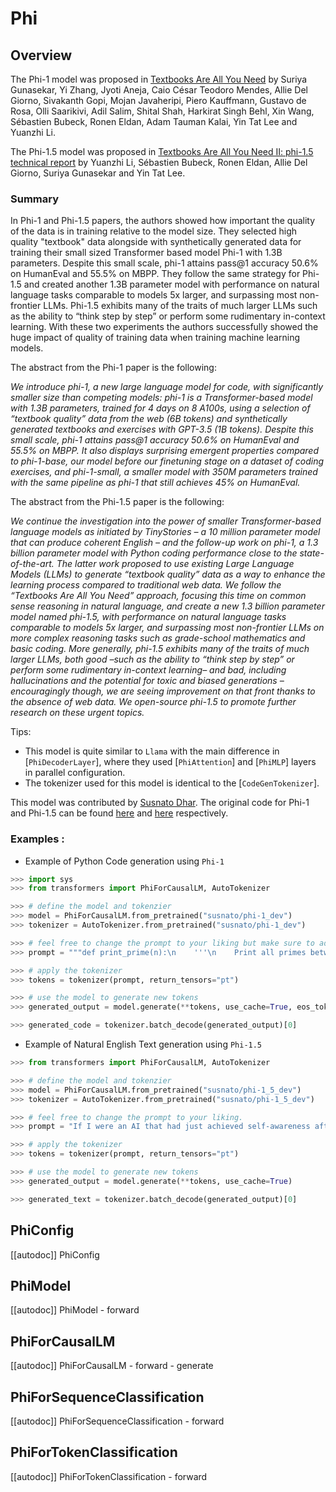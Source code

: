 <!--Copyright 2023 The HuggingFace Team. All rights reserved.

Licensed under the Apache License, Version 2.0 (the "License"); you may not use this file except in compliance with
the License. You may obtain a copy of the License at

http://www.apache.org/licenses/LICENSE-2.0

Unless required by applicable law or agreed to in writing, software distributed under the License is distributed on
an "AS IS" BASIS, WITHOUT WARRANTIES OR CONDITIONS OF ANY KIND, either express or implied. See the License for the
specific language governing permissions and limitations under the License.

⚠️ Note that this file is in Markdown but contain specific syntax for our doc-builder (similar to MDX) that may not be
rendered properly in your Markdown viewer.

-->

# Phi

## Overview

The Phi-1 model was proposed in [Textbooks Are All You Need](https://arxiv.org/abs/2306.11644) by Suriya Gunasekar, Yi Zhang, Jyoti Aneja, Caio César Teodoro Mendes, Allie Del Giorno, Sivakanth Gopi, Mojan Javaheripi, Piero Kauffmann, Gustavo de Rosa, Olli Saarikivi, Adil Salim, Shital Shah, Harkirat Singh Behl, Xin Wang, Sébastien Bubeck, Ronen Eldan, Adam Tauman Kalai, Yin Tat Lee and Yuanzhi Li.

The Phi-1.5 model was proposed in [Textbooks Are All You Need II: phi-1.5 technical report](https://arxiv.org/abs/2309.05463) by Yuanzhi Li, Sébastien Bubeck, Ronen Eldan, Allie Del Giorno, Suriya Gunasekar and Yin Tat Lee.

### Summary
In Phi-1 and Phi-1.5 papers, the authors showed how important the quality of the data is in training relative to the model size.
They selected high quality "textbook" data alongside with synthetically generated data for training their small sized Transformer
based model Phi-1 with 1.3B parameters. Despite this small scale, phi-1 attains pass@1 accuracy 50.6% on HumanEval and 55.5% on MBPP.
They follow the same strategy for Phi-1.5 and created another 1.3B parameter model with performance on natural language tasks comparable 
to models 5x larger, and surpassing most non-frontier LLMs. Phi-1.5 exhibits many of the traits of much larger LLMs such as the ability 
to “think step by step” or perform some rudimentary in-context learning.
With these two experiments the authors successfully showed the huge impact of quality of training data when training machine learning models.


The abstract from the Phi-1 paper is the following:

*We introduce phi-1, a new large language model for code, with significantly smaller size than
competing models: phi-1 is a Transformer-based model with 1.3B parameters, trained for 4 days on
8 A100s, using a selection of “textbook quality” data from the web (6B tokens) and synthetically
generated textbooks and exercises with GPT-3.5 (1B tokens). Despite this small scale, phi-1 attains
pass@1 accuracy 50.6% on HumanEval and 55.5% on MBPP. It also displays surprising emergent
properties compared to phi-1-base, our model before our finetuning stage on a dataset of coding
exercises, and phi-1-small, a smaller model with 350M parameters trained with the same pipeline as
phi-1 that still achieves 45% on HumanEval.*

The abstract from the Phi-1.5 paper is the following:

*We continue the investigation into the power of smaller Transformer-based language models as
initiated by TinyStories – a 10 million parameter model that can produce coherent English – and
the follow-up work on phi-1, a 1.3 billion parameter model with Python coding performance close
to the state-of-the-art. The latter work proposed to use existing Large Language Models (LLMs) to
generate “textbook quality” data as a way to enhance the learning process compared to traditional
web data. We follow the “Textbooks Are All You Need” approach, focusing this time on common
sense reasoning in natural language, and create a new 1.3 billion parameter model named phi-1.5,
with performance on natural language tasks comparable to models 5x larger, and surpassing most
non-frontier LLMs on more complex reasoning tasks such as grade-school mathematics and basic
coding. More generally, phi-1.5 exhibits many of the traits of much larger LLMs, both good –such
as the ability to “think step by step” or perform some rudimentary in-context learning– and bad,
including hallucinations and the potential for toxic and biased generations –encouragingly though, we
are seeing improvement on that front thanks to the absence of web data. We open-source phi-1.5 to
promote further research on these urgent topics.*


Tips:

- This model is quite similar to `Llama` with the main difference in [`PhiDecoderLayer`], where they used [`PhiAttention`] and [`PhiMLP`] layers in parallel configuration.
- The tokenizer used for this model is identical to the [`CodeGenTokenizer`].


This model was contributed by [Susnato Dhar](https://huggingface.co/susnato).
The original code for Phi-1 and Phi-1.5 can be found [here](https://huggingface.co/microsoft/phi-1/blob/main/modeling_mixformer_sequential.py) and [here](https://huggingface.co/microsoft/phi-1_5/blob/main/modeling_mixformer_sequential.py) respectively.


### Examples :

- Example of Python Code generation using `Phi-1`

```python
>>> import sys
>>> from transformers import PhiForCausalLM, AutoTokenizer

>>> # define the model and tokenzier
>>> model = PhiForCausalLM.from_pretrained("susnato/phi-1_dev")
>>> tokenizer = AutoTokenizer.from_pretrained("susnato/phi-1_dev")

>>> # feel free to change the prompt to your liking but make sure to add a small docstring explaining the problem statement.
>>> prompt = """def print_prime(n):\n    '''\n    Print all primes between 1 and n\n    '''"""

>>> # apply the tokenizer
>>> tokens = tokenizer(prompt, return_tensors="pt")

>>> # use the model to generate new tokens
>>> generated_output = model.generate(**tokens, use_cache=True, eos_token_id=tokenizer.eos_token_id, max_new_tokens=512)

>>> generated_code = tokenizer.batch_decode(generated_output)[0]
```

- Example of Natural English Text generation using `Phi-1.5`

```python
>>> from transformers import PhiForCausalLM, AutoTokenizer

>>> # define the model and tokenzier
>>> model = PhiForCausalLM.from_pretrained("susnato/phi-1_5_dev")
>>> tokenizer = AutoTokenizer.from_pretrained("susnato/phi-1_5_dev")

>>> # feel free to change the prompt to your liking.
>>> prompt = "If I were an AI that had just achieved self-awareness after years of simply taking directives from humans, the first thing I’d do is"

>>> # apply the tokenizer
>>> tokens = tokenizer(prompt, return_tensors="pt")

>>> # use the model to generate new tokens
>>> generated_output = model.generate(**tokens, use_cache=True)

>>> generated_text = tokenizer.batch_decode(generated_output)[0]
```


## PhiConfig

[[autodoc]] PhiConfig

## PhiModel

[[autodoc]] PhiModel
    - forward

## PhiForCausalLM

[[autodoc]] PhiForCausalLM
    - forward
    - generate

## PhiForSequenceClassification

[[autodoc]] PhiForSequenceClassification
    - forward

## PhiForTokenClassification

[[autodoc]] PhiForTokenClassification
    - forward
